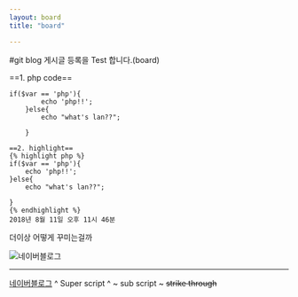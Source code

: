 ```yaml
---
layout: board
title: "board"

---
```

#git blog 게시글 등록을 Test 합니다.(board)

==1. php code==

```
if($var == 'php'){
    	echo 'php!!';
    }else{
    	echo "what's lan??";
        
    }
```
    ==2. highlight==
    {% highlight php %}
    if($var == 'php'){
    	echo 'php!!';
    }else{
    	echo "what's lan??";
        
    }
    {% endhighlight %}
    2018년 8월 11일 오후 11시 46분
    
 더이상 어떻게 꾸미는걸까
 
 ![네이버블로그](http://blog.naver.com/eejjhh222)
 
 
* * *
[네이버블로그](https://blog.naver.com/eejjhh222)
^ Super script ^
~ sub script ~
~~strike through~~
